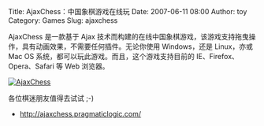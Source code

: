Title: AjaxChess：中国象棋游戏在线玩
Date: 2007-06-11 08:00
Author: toy
Category: Games
Slug: ajaxchess

AjaxChess 是一款基于 Ajax
技术而构建的在线中国象棋游戏，该游戏支持拖曳操作，具有动画效果，不需要任何插件。无论你使用
Windows，还是 Linux，亦或 Mac OS
系统，都可以玩此游戏。而且，这个游戏支持目前的
IE、Firefox、Opera、Safari 等 Web 浏览器。

[![AjaxChess](http://i.linuxtoy.org/i/2007/06/ajaxchess_s.png)](http://i.linuxtoy.org/i/2007/06/ajaxchess.png)

各位棋迷朋友值得去试试 ;-)

- <http://ajaxchess.pragmaticlogic.com/>
